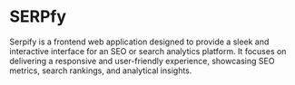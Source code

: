 # SERPfy
Serpify is a frontend web application designed to provide a sleek and interactive interface for an SEO or search analytics platform. It focuses on delivering a responsive and user-friendly experience, showcasing SEO metrics, search rankings, and analytical insights.
